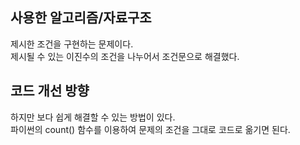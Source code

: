 ## 사용한 알고리즘/자료구조

제시한 조건을 구현하는 문제이다.  
제시될 수 있는 이진수의 조건을 나누어서 조건문으로 해결했다.

## 코드 개선 방향

하지만 보다 쉽게 해결할 수 있는 방법이 있다.  
파이썬의 count() 함수를 이용하여 문제의 조건을 그대로 코드로 옮기면 된다.
